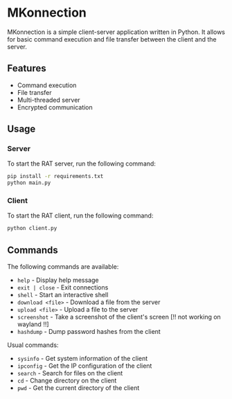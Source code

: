 # MKonnection

MKonnection is a simple client-server application written in Python. It allows for basic command execution and file transfer between the client and the server.

## Features

- Command execution
- File transfer
- Multi-threaded server
- Encrypted communication

## Usage

### Server

To start the RAT server, run the following command:

```bash
pip install -r requirements.txt
python main.py
```

### Client

To start the RAT client, run the following command:

```bash
python client.py
```

## Commands

The following commands are available:

- `help` - Display help message
- `exit | close` - Exit connections
- `shell` - Start an interactive shell
- `download <file>` - Download a file from the server
- `upload <file>` - Upload a file to the server
- `screenshot` - Take a screenshot of the client's screen [!! not working on wayland !!]
- `hashdump` - Dump password hashes from the client


Usual commands:
- `sysinfo` - Get system information of the client
- `ipconfig` - Get the IP configuration of the client 
- `search` - Search for files on the client
- `cd` - Change directory on the client
- `pwd` - Get the current directory of the client
